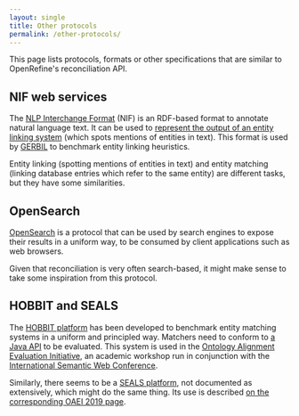 ```yaml
---
layout: single
title: Other protocols
permalink: /other-protocols/
---
```


This page lists protocols, formats or other specifications that are
similar to OpenRefine's reconciliation API.

## NIF web services

The [NLP Interchange Format](https://persistence.uni-leipzig.org/nlp2rdf/) (NIF)
is an RDF-based format to annotate natural language text. It can be used
to [represent the output of an entity linking system](https://github.com/dice-group/gerbil/wiki/NIF) (which spots mentions of entities
in text). This format is used by [GERBIL](http://gerbil.aksw.org/gerbil/) to benchmark
entity linking heuristics.

Entity linking (spotting mentions of entities in text) and entity matching (linking database entries which refer to the same entity) are different tasks, but they have some similarities.

## OpenSearch

[OpenSearch](http://www.opensearch.org/Home) is a protocol that can be used
by search engines to expose their results in a uniform way, to be consumed
by client applications such as web browsers.

Given that reconciliation is very often search-based, it might make sense to
take some inspiration from this protocol.

## HOBBIT and SEALS

The [HOBBIT platform](https://hobbit-project.github.io/index.html) has been developed
to benchmark entity matching systems in a uniform and principled way.
Matchers need to conform to [a Java API](https://hobbit-project.github.io/system_integration.html) to be evaluated. This system is used in the [Ontology Alignment Evaluation Initiative](http://oaei.ontologymatching.org/), an academic workshop run in
conjunction with the [International Semantic Web Conference](http://www.semanticweb.org/).

Similarly, there seems to be a [SEALS platform](https://github.com/DanFaria/OAEI_SealsClient), not documented as extensively, which might do the same thing. Its use is described [on the corresponding OAEI 2019
page](http://oaei.ontologymatching.org/2019/seals/index.html).
